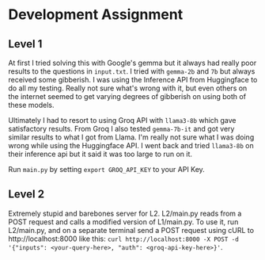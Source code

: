# Development Assignment

## Level 1

At first I tried solving this with Google's gemma but it always had really poor results to the questions in `input.txt`. I tried with `gemma-2b` and `7b` but always received some gibberish. I was using the Inference API from Huggingface to do all my testing. Really not sure what's wrong with it, but even others on the internet seemed to get varying degrees of gibberish on using both of these models.

Ultimately I had to resort to using Groq API with `llama3-8b` which gave satisfactory results. From Groq I also tested `gemma-7b-it` and got very similar results to what I got from Llama. I'm really not sure what I was doing wrong while using the Huggingface API. I went back and tried `llama3-8b` on their inference api but it said it was too large to run on it. 

Run `main.py` by setting `export GROQ_API_KEY` to your API Key.

## Level 2

Extremely stupid and barebones server for L2. L2/main.py reads from a POST request and calls a modified version of L1/main.py. To use it, run L2/main.py, and on a separate terminal send a POST request using cURL to http://localhost:8000 like this: `curl http://localhost:8000 -X POST -d '{"inputs": <your-query-here>, "auth": <groq-api-key-here>}'`.  
